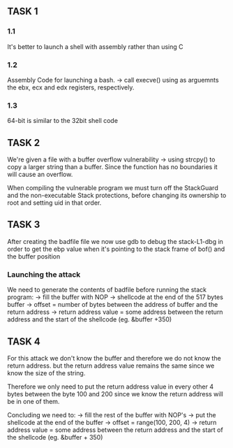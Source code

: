 ## TASK 1
### 1.1
It's better to launch a shell with assembly rather than using C

### 1.2
Assembly Code for launching a bash. -> call execve() using as arguemnts the ebx, ecx and edx registers, respectively.

### 1.3
64-bit is similar to the 32bit shell code

## TASK 2
We're given a file with a buffer overflow vulnerability -> using strcpy() to copy a larger string than a buffer.
Since the function has no boundaries it will cause an overflow.

When compiling the vulnerable program we must turn off the StackGuard and the non-executable Stack protections, 
before changing its ownership to root and setting uid in that order.

## TASK 3

After creating the badfile file we now use gdb to debug the stack-L1-dbg in order to get the ebp value when it's pointing to the stack frame of bof()
and the buffer position


### Launching the attack

We need to generate the contents of badfile before running the stack program:
-> fill the buffer with NOP
-> shellcode at the end of the 517 bytes buffer
-> offset = number of bytes between the address of buffer and the return address
-> return address value = some address between the return address and the start of the shellcode (eg. &buffer +350)


## TASK 4

For this attack we don't know the buffer and therefore we do not know the return address. but the return address value remains the same since we know the size of the string.

Therefore we only need to put the return address value in every other 4 bytes between the byte 100 and 200 since we know the return address will be in one of them.

Concluding we need to:
-> fill the rest of the buffer with NOP's
-> put the shellcode at the end of the buffer
-> offset = range(100, 200, 4)
-> return address value = some address between the return address and the start of the shellcode (eg. &buffer + 350)



